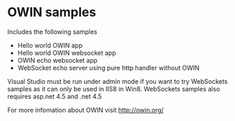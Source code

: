 # OWIN samples

Includes the following samples

* Hello world OWIN app
* Hello world OWIN websocket app
* OWIN echo websocket app
* WebSocket echo server using pure http handler without OWIN

Visual Studio must be run under admin mode if you want to try WebSockets samples as it can only be used in IIS8 in Win8.
WebSockets samples also requires asp.net 4.5 and .net 4.5

For more infomation about OWIN visit http://owin.org/
